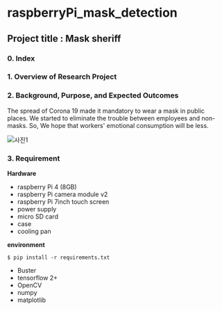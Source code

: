 # raspberryPi_mask_detection
## Project title : Mask sheriff

### 0. Index


### 1. Overview of Research Project



### 2. Background, Purpose, and Expected Outcomes
The spread of Corona 19 made it mandatory to wear a mask in public places.
We started to eliminate the trouble between employees and non-masks.
So, We hope that workers' emotional consumption will be less.

![사진1](https://user-images.githubusercontent.com/57394605/97212004-2b93b100-1803-11eb-82e7-813d1f0659eb.png)


### 3. Requirement
**Hardware**
* raspberry Pi 4 (8GB)
* raspberry Pi camera module v2
* raspberry Pi 7inch touch screen
* power supply
* micro SD card
* case
* cooling pan

**environment**

    $ pip install -r requirements.txt

* Buster
* tensorflow 2+
* OpenCV
* numpy
* matplotlib


